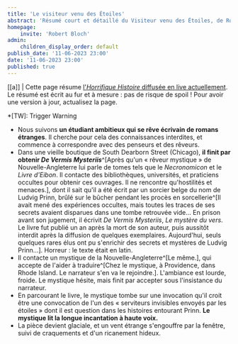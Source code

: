 ```yaml
---
title: 'Le visiteur venu des Étoiles'
abstract: 'Résumé court et détaillé du Visiteur venu des Étoiles, de Robert Bloch !'
homepage:
    invite: 'Robert Bloch'
admin:
    children_display_order: default
publish_date: '11-06-2023 23:00'
date: '11-06-2023 23:00'
published: true
---
```


[[a]]
| Cette page résume [l'_Horrifique Histoire_ diffusée en live actuellement](https://www.twitch.tv/vchabrette). Le résumé est écrit au fur et à mesure : pas de risque de spoil ! Pour avoir une version à jour, actualisez la page.

*[TW]: Trigger Warning

- Nous suivons **un étudiant ambitieux qui se rêve écrivain de romans étranges**. Il cherche pour cela des connaissances interdites, et commence à correspondre avec des penseurs et des rêveurs.
- Dans une vieille boutique de South Dearborn Street (Chicago), **il finit par obtenir _De Vermis Mysteriis_**^[Après qu'un « rêveur mystique » de Nouvelle-Angleterre lui parle de tomes tels que le _Necronomicon_ et le _Livre d'Eibon_. Il contacte des bibliothèques, universités, et praticiens occultes pour obtenir ces ouvrages. Il ne rencontre qu'hostilités et menaces.], dont il sait qu'il a été écrit par un sorcier belge du nom de Ludvig Prinn, brûlé sur le bûcher pendant les procès en sorcellerie^[Il avait mené des expériences occultes, mais toutes les traces de ses secrets avaient disparues dans une tombe retrouvée vide… En prison avant son jugement, il écrivit _De Vermis Mysteriis_, _Le mystère du vers_. Le livre fut publié un an après la mort de son auteur, puis aussitôt interdit après la diffusion de quelques exemplaires. Aujourd'hui, seuls quelques rares élus ont pu s'enrichir des secrets et mystères de Ludvig Prinn…]. Horreur : le texte était en latin.
- Il contacte un mystique de la Nouvelle-Angleterre^[Le même.], qui accepte de l'aider à traduire^[Chez le mystique, à Providence, dans Rhode Island. Le narrateur s'en va le rejoindre.]. L'ambiance est lourde, froide. Le mystique hésite, mais finit par accepter sous l'insistance du narrateur.
- En parcourant le livre, le mystique tombe sur une invocation qu'il croit être une convocation de l'un des « serviteurs invisibles envoyés par les étoiles » dont il est question dans les histoires entourant Prinn. **Le mystique lit la longue incantation à haute voix.**
- La pièce devient glaciale, et un vent étrange s'engouffre par la fenêtre, suivi de craquements et d'un ricanement hideux.